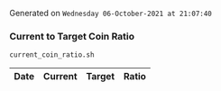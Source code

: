 Generated on `Wednesday 06-October-2021 at 21:07:40`

### Current to Target Coin Ratio
`current_coin_ratio.sh`

Date|Current|Target|Ratio
---|---|---|---
